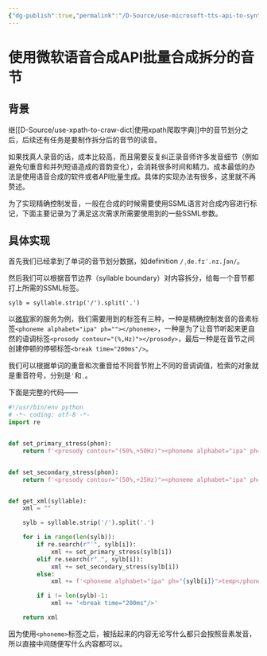```yaml
---
{"dg-publish":true,"permalink":"/D-Source/use-microsoft-tts-api-to-synth-syllables/","created":"2022-06-29T23:30:04.000+08:00"}
---
```


# 使用微软语音合成API批量合成拆分的音节
## 背景
继[[D-Source/use-xpath-to-craw-dict\|使用xpath爬取字典]]中的音节划分之后，后续还有任务是要制作拆分后的音节的读音。

如果找真人录音的话，成本比较高，而且需要反复纠正录音师许多发音细节（例如避免句重音和并列短语造成的音韵变化），会消耗很多时间和精力。成本最低的办法是使用语音合成的软件或者API批量生成。具体的实现办法有很多，这里就不再赘述。

为了实现精确控制发音，一般在合成的时候需要使用SSML语言对合成内容进行标记，下面主要记录为了满足这次需求所需要使用到的一些SSML参数。

## 具体实现
首先我们已经拿到了单词的音节划分数据，如definition `/ˌde.fɪˈ.nɪ.ʃən/`。

然后我们可以根据音节边界（syllable boundary）对内容拆分，给每一个音节都打上所需的SSML标签。

```
sylb = syllable.strip('/').split('.')
```

以[微软](https://docs.microsoft.com/en-us/azure/cognitive-services/speech-service/speech-synthesis-markup?tabs=csharp)家的服务为例，我们需要用到的标签有三种，一种是精确控制发音的音素标签`<phoneme alphabet="ipa" ph=""></phoneme>`，一种是为了让音节听起来更自然的语调标签`<prosody contour="(%,Hz)"></prosody>`，最后一种是在音节之间创建停顿的停顿标签`<break time="200ms"/>`。

我们可以根据单词的重音和次重音给不同音节附上不同的音调调值，检索的对象就是重音符号，分别是`ˈ`和`ˌ`。

下面是完整的代码——

```Python
#!/usr/bin/env python
# -*- coding: utf-8 -*-
import re


def set_primary_stress(phon):
    return f'<prosody contour="(50%,+50Hz)"><phoneme alphabet="ipa" ph="{phon}">temp</phoneme></prosody>'


def set_secondary_stress(phon):
    return f'<prosody contour="(50%,+25Hz)"><phoneme alphabet="ipa" ph="{phon}">temp</phoneme></prosody>'


def get_xml(syllable):
	xml = ""

	sylb = syllable.strip('/').split('.')

	for i in range(len(sylb)):
		if re.search(r"ˈ", sylb[i]):
			xml += set_primary_stress(sylb[i])
		elif re.search(r"ˌ", sylb[i]):
			xml += set_secondary_stress(sylb[i])
		else:
			xml += f'<phoneme alphabet="ipa" ph="{sylb[i]}">temp</phoneme>'

		if i != len(sylb)-1:
			xml += '<break time="200ms"/>'

	return xml
```
因为使用`<phoneme>`标签之后，被括起来的内容无论写什么都只会按照音素发音，所以直接中间随便写什么内容都可以。
